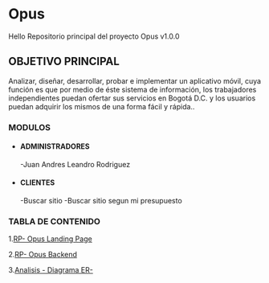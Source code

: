 # Opus
Hello
Repositorio principal del proyecto Opus v1.0.0
## OBJETIVO PRINCIPAL
Analizar, diseñar, desarrollar, probar e implementar un aplicativo móvil, cuya función es que por medio de éste sistema de información, los trabajadores independientes puedan ofertar sus servicios en Bogotá D.C. y los usuarios puedan adquirir los mismos de una forma fácil y rápida..
### MODULOS
- #### ADMINISTRADORES
    -Juan Andres Leandro Rodriguez
- #### CLIENTES
    -Buscar sitio
    -Buscar sitio segun mi presupuesto

### TABLA DE CONTENIDO
1.[RP- Opus  Landing Page](https://github.com/Juan2307/Opus_Landing_Page.git)

2.[RP- Opus Backend](https://github.com/Juan2307/Opus_Backend.git)

3.[Analisis - Diagrama  ER-](https://github.com/Juan2307/Opus/tree/main/Analisis)